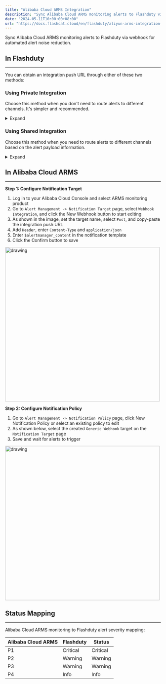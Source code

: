 ```yaml
---
title: "Alibaba Cloud ARMS Integration"
description: "Sync Alibaba Cloud ARMS monitoring alerts to Flashduty via webhook for automated alert noise reduction"
date: "2024-05-11T10:00:00+08:00"
url: "https://docs.flashcat.cloud/en/flashduty/aliyun-arms-integration-guide"
---
```


Sync Alibaba Cloud ARMS monitoring alerts to Flashduty via webhook for automated alert noise reduction.

<div class="hide">

## In Flashduty
---
You can obtain an integration push URL through either of these two methods:

### Using Private Integration

Choose this method when you don't need to route alerts to different channels. It's simpler and recommended.

<details>
  <summary>Expand</summary>
  
  1. Go to the Flashduty console, select **Channel**, and enter a specific channel's details page
  2. Select the **Integration** tab, click **Add Integration** to enter the integration page
  3. Choose **Alibaba Cloud ARMS** integration and click **Save** to generate a card
  4. Click the generated card to view the **push URL**, copy it for later use, and you're done
  
</details>

### Using Shared Integration

Choose this method when you need to route alerts to different channels based on the alert payload information.

<details>
  <summary>Expand</summary>
  
  1. Go to the Flashduty console, select **Integration Center=>Alerts** to enter the integration selection page
  2. Select **Alibaba Cloud ARMS** integration:
        - **Integration Name**: Define a name for this integration
  3. Configure the default route and select the corresponding channel (after the integration is created, you can go to `Route` to configure more routing rules)
  4. Click **Save** and copy the newly generated **push URL** for later use
  5. Done
  
</details>
</div>

## In Alibaba Cloud ARMS 
---
**Step 1: Configure Notification Target**

<div class="md-block">

1. Log in to your Alibaba Cloud Console and select ARMS monitoring product
2. Go to `Alert Management -> Notification Target` page, select `Webhook Integration`, and click the New Webhook button to start editing
3. As shown in the image, set the target name, select `Post`, and copy-paste the integration push URL
4. Add `Header`, enter `Content-Type` and `application/json`
5. Enter `$alertmanager_content` in the notification template
6. Click the Confirm button to save

<img src="https://download.flashcat.cloud/flashduty/doc/en/aliyun/arms-1.png" alt="drawing" width="500"/>


**Step 2: Configure Notification Policy**

1. Go to `Alert Management -> Notification Policy` page, click New Notification Policy or select an existing policy to edit
2. As shown below, select the created `Generic Webhook` target on the `Notification Target` page
3. Save and wait for alerts to trigger

<img src="https://download.flashcat.cloud/flashduty/doc/en/aliyun/arms-2.png" alt="drawing" width="500"/>

</div>

## Status Mapping
---
<div class="md-block">
  
Alibaba Cloud ARMS monitoring to Flashduty alert severity mapping:

| Alibaba Cloud ARMS | Flashduty | Status |
| ------------ | -------- | ---- |
| P1     | Critical | Critical |
| P2     | Warning  | Warning |
| P3     | Warning  | Warning |
| P4     | Info     | Info |

</div>
